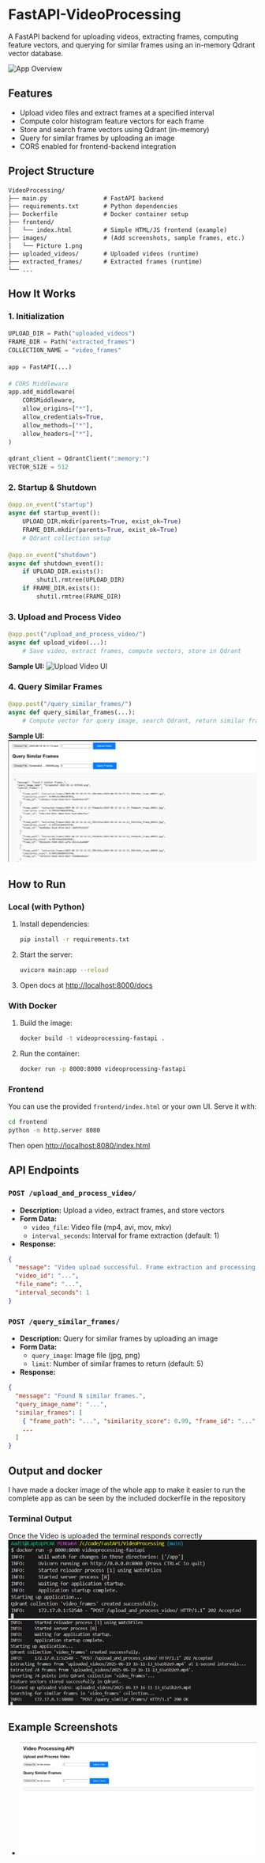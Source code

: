 # FastAPI-VideoProcessing

A FastAPI backend for uploading videos, extracting frames, computing feature vectors, and querying for similar frames using an in-memory Qdrant vector database.

![App Overview](images/overview.png)

## Features
- Upload video files and extract frames at a specified interval
- Compute color histogram feature vectors for each frame
- Store and search frame vectors using Qdrant (in-memory)
- Query for similar frames by uploading an image
- CORS enabled for frontend-backend integration

## Project Structure

```
VideoProcessing/
├── main.py                # FastAPI backend
├── requirements.txt       # Python dependencies
├── Dockerfile             # Docker container setup
├── frontend/
│   └── index.html         # Simple HTML/JS frontend (example)
├── images/                # (Add screenshots, sample frames, etc.)
│   └── Picture 1.png
├── uploaded_videos/       # Uploaded videos (runtime)
├── extracted_frames/      # Extracted frames (runtime)
└── ...
```

## How It Works

### 1. Initialization

```python
UPLOAD_DIR = Path("uploaded_videos")
FRAME_DIR = Path("extracted_frames")
COLLECTION_NAME = "video_frames"

app = FastAPI(...)

# CORS Middleware
app.add_middleware(
    CORSMiddleware,
    allow_origins=["*"],
    allow_credentials=True,
    allow_methods=["*"],
    allow_headers=["*"],
)

qdrant_client = QdrantClient(":memory:")
VECTOR_SIZE = 512
```

### 2. Startup & Shutdown

```python
@app.on_event("startup")
async def startup_event():
    UPLOAD_DIR.mkdir(parents=True, exist_ok=True)
    FRAME_DIR.mkdir(parents=True, exist_ok=True)
    # Qdrant collection setup

@app.on_event("shutdown")
async def shutdown_event():
    if UPLOAD_DIR.exists():
        shutil.rmtree(UPLOAD_DIR)
    if FRAME_DIR.exists():
        shutil.rmtree(FRAME_DIR)
```

### 3. Upload and Process Video

```python
@app.post("/upload_and_process_video/")
async def upload_video(...):
    # Save video, extract frames, compute vectors, store in Qdrant
```

**Sample UI:**
![Upload Video UI](images/upload_ui.png)

### 4. Query Similar Frames

```python
@app.post("/query_similar_frames/")
async def query_similar_frames(...):
    # Compute vector for query image, search Qdrant, return similar frames
```

**Sample UI:**
![Query Frames UI](images/query_ui.png)

## How to Run

### Local (with Python)
1. Install dependencies:
   ```sh
   pip install -r requirements.txt
   ```
2. Start the server:
   ```sh
   uvicorn main:app --reload
   ```
3. Open docs at [http://localhost:8000/docs](http://localhost:8000/docs)

### With Docker
1. Build the image:
   ```sh
   docker build -t videoprocessing-fastapi .
   ```
2. Run the container:
   ```sh
   docker run -p 8000:8000 videoprocessing-fastapi
   ```

### Frontend
You can use the provided `frontend/index.html` or your own UI. Serve it with:
```sh
cd frontend
python -m http.server 8080
```
Then open [http://localhost:8080/index.html](http://localhost:8080/index.html)

## API Endpoints

### `POST /upload_and_process_video/`
- **Description:** Upload a video, extract frames, and store vectors
- **Form Data:**
  - `video_file`: Video file (mp4, avi, mov, mkv)
  - `interval_seconds`: Interval for frame extraction (default: 1)
- **Response:**
```json
{
  "message": "Video upload successful. Frame extraction and processing initiated in background.",
  "video_id": "...",
  "file_name": "...",
  "interval_seconds": 1
}
```

### `POST /query_similar_frames/`
- **Description:** Query for similar frames by uploading an image
- **Form Data:**
  - `query_image`: Image file (jpg, png)
  - `limit`: Number of similar frames to return (default: 5)
- **Response:**
```json
{
  "message": "Found N similar frames.",
  "query_image_name": "...",
  "similar_frames": [
    { "frame_path": "...", "similarity_score": 0.99, "frame_id": "..." },
    ...
  ]
}
```

## Output and docker
I have made a docker image of the whole app to make it easier to run the complete app
as can be seen by the included dockerfile in the repository

### Terminal Output
Once the Video is uploaded the terminal responds correctly 
![Terminal image 1](images/Terminal%20Output%201.png)
![Terminal image 2](images/Terminal%20Output%202.png) 


## Example Screenshots

- ![Swagger UI](images/swagger.png)

